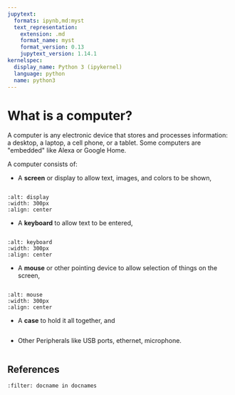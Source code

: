 ```yaml
---
jupytext:
  formats: ipynb,md:myst
  text_representation:
    extension: .md
    format_name: myst
    format_version: 0.13
    jupytext_version: 1.14.1
kernelspec:
  display_name: Python 3 (ipykernel)
  language: python
  name: python3
---
```


# What is a computer?

A computer is any electronic device that stores and processes information: a desktop, a laptop, a cell phone, or a tablet. Some computers are "embedded" like Alexa or Google Home.

A computer consists of:

- A **screen** or display to allow text, images, and colors to be shown,

```{index} screen

```

```{image} ./images/screen.jpg
:alt: display
:width: 300px
:align: center
```

- A **keyboard** to allow text to be entered,

```{index} keyboard

```

```{image} ./images/keyboard.jpg
:alt: keyboard
:width: 300px
:align: center
```

- A **mouse** or other pointing device to allow selection of things on the screen,

```{index} mouse

```

```{image} ./images/mouse.jpg
:alt: mouse
:width: 300px
:align: center
```

- A **case** to hold it all together, and

```{index} case

```

- Other Peripherals like USB ports, ethernet, microphone.

```{index} USB

```

## References

```{bibliography} ./references.bib
:filter: docname in docnames
```
